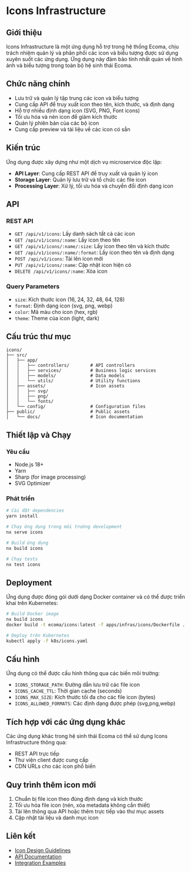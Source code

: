 # Icons Infrastructure

## Giới thiệu

Icons Infrastructure là một ứng dụng hỗ trợ trong hệ thống Ecoma, chịu trách nhiệm quản lý và phân phối các icon và biểu tượng được sử dụng xuyên suốt các ứng dụng. Ứng dụng này đảm bảo tính nhất quán về hình ảnh và biểu tượng trong toàn bộ hệ sinh thái Ecoma.

## Chức năng chính

- Lưu trữ và quản lý tập trung các icon và biểu tượng
- Cung cấp API để truy xuất icon theo tên, kích thước, và định dạng
- Hỗ trợ nhiều định dạng icon (SVG, PNG, Font icons)
- Tối ưu hóa và nén icon để giảm kích thước
- Quản lý phiên bản của các bộ icon
- Cung cấp preview và tài liệu về các icon có sẵn

## Kiến trúc

Ứng dụng được xây dựng như một dịch vụ microservice độc lập:

- **API Layer**: Cung cấp REST API để truy xuất và quản lý icon
- **Storage Layer**: Quản lý lưu trữ và tổ chức các file icon
- **Processing Layer**: Xử lý, tối ưu hóa và chuyển đổi định dạng icon

## API

### REST API

- `GET /api/v1/icons`: Lấy danh sách tất cả các icon
- `GET /api/v1/icons/:name`: Lấy icon theo tên
- `GET /api/v1/icons/:name/:size`: Lấy icon theo tên và kích thước
- `GET /api/v1/icons/:name/:format`: Lấy icon theo tên và định dạng
- `POST /api/v1/icons`: Tải lên icon mới
- `PUT /api/v1/icons/:name`: Cập nhật icon hiện có
- `DELETE /api/v1/icons/:name`: Xóa icon

### Query Parameters

- `size`: Kích thước icon (16, 24, 32, 48, 64, 128)
- `format`: Định dạng icon (svg, png, webp)
- `color`: Mã màu cho icon (hex, rgb)
- `theme`: Theme của icon (light, dark)

## Cấu trúc thư mục

```
icons/
├── src/
│   ├── app/
│   │   ├── controllers/        # API controllers
│   │   ├── services/           # Business logic services
│   │   ├── models/             # Data models
│   │   └── utils/              # Utility functions
│   ├── assets/                 # Icon assets
│   │   ├── svg/
│   │   ├── png/
│   │   └── fonts/
│   └── config/                 # Configuration files
├── public/                     # Public assets
│   └── docs/                   # Icon documentation
```

## Thiết lập và Chạy

### Yêu cầu

- Node.js 18+
- Yarn
- Sharp (for image processing)
- SVG Optimizer

### Phát triển

```bash
# Cài đặt dependencies
yarn install

# Chạy ứng dụng trong môi trường development
nx serve icons

# Build ứng dụng
nx build icons

# Chạy tests
nx test icons
```

## Deployment

Ứng dụng được đóng gói dưới dạng Docker container và có thể được triển khai trên Kubernetes:

```bash
# Build Docker image
nx build icons
docker build -t ecoma/icons:latest -f apps/infras/icons/Dockerfile .

# Deploy trên Kubernetes
kubectl apply -f k8s/icons.yaml
```

## Cấu hình

Ứng dụng có thể được cấu hình thông qua các biến môi trường:

- `ICONS_STORAGE_PATH`: Đường dẫn lưu trữ các file icon
- `ICONS_CACHE_TTL`: Thời gian cache (seconds)
- `ICONS_MAX_SIZE`: Kích thước tối đa cho các file icon (bytes)
- `ICONS_ALLOWED_FORMATS`: Các định dạng được phép (svg,png,webp)

## Tích hợp với các ứng dụng khác

Các ứng dụng khác trong hệ sinh thái Ecoma có thể sử dụng Icons Infrastructure thông qua:

- REST API trực tiếp
- Thư viện client được cung cấp
- CDN URLs cho các icon phổ biến

## Quy trình thêm icon mới

1. Chuẩn bị file icon theo đúng định dạng và kích thước
2. Tối ưu hóa file icon (nén, xóa metadata không cần thiết)
3. Tải lên thông qua API hoặc thêm trực tiếp vào thư mục assets
4. Cập nhật tài liệu và danh mục icon

## Liên kết

- [Icon Design Guidelines](../../docs/design/icon-guidelines.md)
- [API Documentation](./public/docs/api.md)
- [Integration Examples](./public/docs/examples.md)
